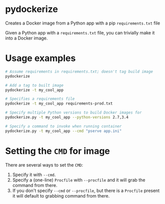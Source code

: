 # pydockerize

Creates a Docker image from a Python app with a pip `requirements.txt` file

Given a Python app with a `requirements.txt` file, you can trivially
make it into a Docker image.

# Usage examples

```bash
# Assume requirements in requirements.txt; doesn't tag build image
pydockerize

# Add a tag to built image
pydockerize -t my_cool_app

# Specifies a requirements file
pydockerize -t my_cool_app requirements-prod.txt

# Specify multiple Python versions to build Docker images for
pydockerize.py -t my_cool_app --python-versions 2.7,3.4

# Specify a command to invoke when running container
pydockerize.py -t my_cool_app --cmd "pserve app.ini"
```

# Setting the `CMD` for image

There are several ways to set the `CMD`:

1. Specify it with `--cmd`.
2. Specify a (one-line) `Procfile` with `--procfile` and it will grab
   the command from there.
3. If you don't specify `--cmd` or `--procfile`, but there is a
   `Procfile` present it will default to grabbing command from there.
